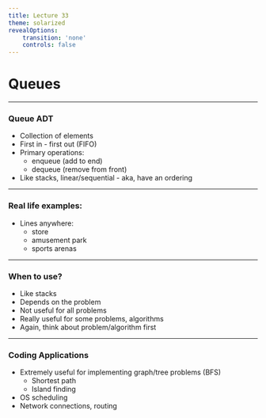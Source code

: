 ```yaml
---
title: Lecture 33
theme: solarized
revealOptions:
    transition: 'none'
    controls: false
---
```


# Queues

---

### Queue ADT

* Collection of elements
* First in - first out (FIFO)
* Primary operations:
    * enqueue (add to end)
    * dequeue (remove from front)
* Like stacks, linear/sequential - aka, have an ordering

---

### Real life examples:

* Lines anywhere:
    * store
    * amusement park
    * sports arenas

---

### When to use?

* Like stacks
* Depends on the problem
* Not useful for all problems
* Really useful for some problems, algorithms
* Again, think about problem/algorithm first

---

### Coding Applications

* Extremely useful for implementing graph/tree problems (BFS)
    * Shortest path
    * Island finding
* OS scheduling
* Network connections, routing
